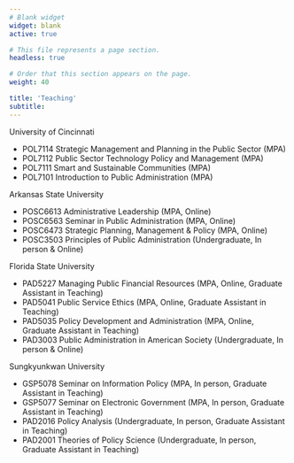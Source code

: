 ```yaml
---
# Blank widget
widget: blank
active: true

# This file represents a page section.
headless: true

# Order that this section appears on the page.
weight: 40

title: 'Teaching'
subtitle:
---
```

University of Cincinnati
- POL7114 Strategic Management and Planning in the Public Sector (MPA)
- POL7112 Public Sector Technology Policy and Management (MPA)
- POL7111 Smart and Sustainable Communities (MPA)
- POL7101 Introduction to Public Administration (MPA)
  
Arkansas State University
- POSC6613 Administrative Leadership (MPA, Online)
- POSC6563 Seminar in Public Administration (MPA, Online)
- POSC6473 Strategic Planning, Management & Policy (MPA, Online)
- POSC3503 Principles of Public Administration (Undergraduate, In person & Online)  

Florida State University
- PAD5227 Managing Public Financial Resources (MPA, Online, Graduate Assistant in Teaching)
- PAD5041 Public Service Ethics (MPA, Online, Graduate Assistant in Teaching)
- PAD5035 Policy Development and Administration (MPA, Online, Graduate Assistant in Teaching)
- PAD3003 Public Administration in American Society (Undergraduate, In person & Online)  

Sungkyunkwan University
- GSP5078 Seminar on Information Policy (MPA, In person, Graduate Assistant in Teaching)   
- GSP5077 Seminar on Electronic Government (MPA, In person, Graduate Assistant in Teaching)
- PAD2016 Policy Analysis (Undergraduate, In person, Graduate Assistant in Teaching)
- PAD2001 Theories of Policy Science (Undergraduate, In person, Graduate Assistant in Teaching)
